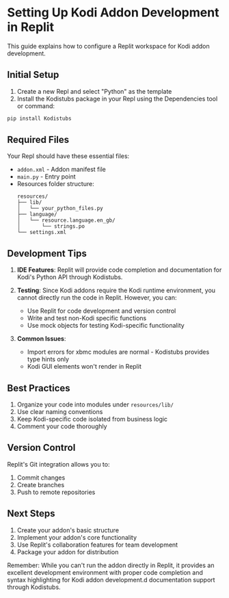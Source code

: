 
# Setting Up Kodi Addon Development in Replit

This guide explains how to configure a Replit workspace for Kodi addon development.

## Initial Setup

1. Create a new Repl and select "Python" as the template
2. Install the Kodistubs package in your Repl using the Dependencies tool or command:

```bash
pip install Kodistubs
```

## Required Files

Your Repl should have these essential files:

- `addon.xml` - Addon manifest file
- `main.py` - Entry point
- Resources folder structure:
  ```
  resources/
  ├── lib/
  │   └── your_python_files.py
  ├── language/
  │   └── resource.language.en_gb/
  │       └── strings.po
  └── settings.xml
  ```

## Development Tips

1. **IDE Features**: Replit will provide code completion and documentation for Kodi's Python API through Kodistubs.

2. **Testing**: Since Kodi addons require the Kodi runtime environment, you cannot directly run the code in Replit. However, you can:
   - Use Replit for code development and version control
   - Write and test non-Kodi specific functions
   - Use mock objects for testing Kodi-specific functionality

3. **Common Issues**:
   - Import errors for xbmc modules are normal - Kodistubs provides type hints only
   - Kodi GUI elements won't render in Replit

## Best Practices

1. Organize your code into modules under `resources/lib/`
2. Use clear naming conventions
3. Keep Kodi-specific code isolated from business logic
4. Comment your code thoroughly

## Version Control

Replit's Git integration allows you to:
1. Commit changes
2. Create branches
3. Push to remote repositories

## Next Steps

1. Create your addon's basic structure
2. Implement your addon's core functionality
3. Use Replit's collaboration features for team development
4. Package your addon for distribution

Remember: While you can't run the addon directly in Replit, it provides an excellent development environment with proper code completion and syntax highlighting for Kodi addon development.d documentation support through Kodistubs.
